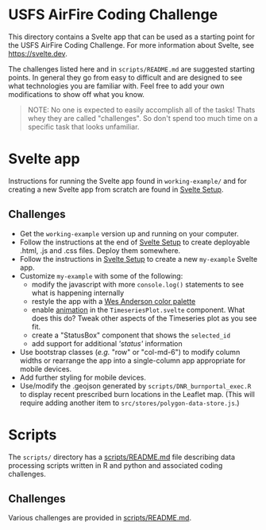 # USFS AirFire Coding Challenge

This directory contains a Svelte app that can be used as a starting point for
the USFS AirFire Coding Challenge. For more information about Svelte, see
https://svelte.dev.

The challenges listed here and in `scripts/README.md` are suggested starting
points. In general they go from easy to difficult and are designed to see what
technologies you are familiar with. Feel free to add your own modifications to
show off what you know.

> NOTE: No one is expected  to easily
accomplish all of the tasks! Thats whey they are called "challenges". So don't
spend too much time on a
specific task that looks unfamiliar.

# Svelte app

Instructions for running the Svelte app found in `working-example/` and for
creating a new Svelte app from scratch are found in
[Svelte Setup](./README-Svelte-setup.md).

## Challenges

- Get the `working-example` version up and running on your computer.
- Follow the instructions at the end of [Svelte Setup](./README-Svelte-setup.md)
  to create deployable .html, .js and .css files. Deploy them somewhere.
- Follow the instructions in [Svelte Setup](./README-Svelte-setup.md) to create
a new `my-example` Svelte app.
- Customize `my-example` with some of the following:
  - modify the javascript with more `console.log()` statements to see what is
  happening internally
  - restyle the app with a [Wes Anderson color palette](https://www.designcontest.com/blog/inspiration-gallery-wes-anderson-color-palettes/)
  - enable [animation](https://api.highcharts.com/highcharts/chart.animation)
  in the `TimeseriesPlot.svelte` component. What does this do? Tweak other
  aspects of the Timeseries plot as you see fit.
  - create a "StatusBox" component that shows the `selected_id`
  - add support for additional _'status'_ information
- Use bootstrap classes (_e.g._ "row" or "col-md-6") to modify column widths or rearrange the app into
a single-column app appropriate for mobile devices.
- Add further styling for mobile devices.
- Use/modify the .geojson generated by `scripts/DNR_burnportal_exec.R` to display
recent prescribed burn locations in the Leaflet map. (This will require adding
another item to `src/stores/polygon-data-store.js`.)

# Scripts

The `scripts/` directory has a [scripts/README.md](./scripts/README.md) file describing
data processing scripts written in R and python and associated coding challenges.

## Challenges

Various challenges are provided in [scripts/README.md](./scripts/README.md).
